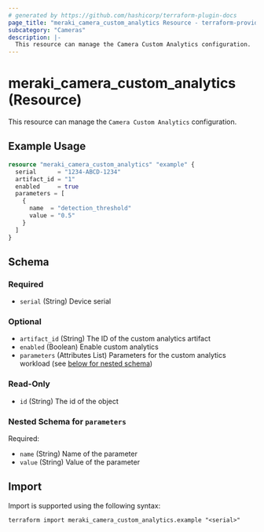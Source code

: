 ```yaml
---
# generated by https://github.com/hashicorp/terraform-plugin-docs
page_title: "meraki_camera_custom_analytics Resource - terraform-provider-meraki"
subcategory: "Cameras"
description: |-
  This resource can manage the Camera Custom Analytics configuration.
---
```


# meraki_camera_custom_analytics (Resource)

This resource can manage the `Camera Custom Analytics` configuration.

## Example Usage

```terraform
resource "meraki_camera_custom_analytics" "example" {
  serial      = "1234-ABCD-1234"
  artifact_id = "1"
  enabled     = true
  parameters = [
    {
      name  = "detection_threshold"
      value = "0.5"
    }
  ]
}
```

<!-- schema generated by tfplugindocs -->
## Schema

### Required

- `serial` (String) Device serial

### Optional

- `artifact_id` (String) The ID of the custom analytics artifact
- `enabled` (Boolean) Enable custom analytics
- `parameters` (Attributes List) Parameters for the custom analytics workload (see [below for nested schema](#nestedatt--parameters))

### Read-Only

- `id` (String) The id of the object

<a id="nestedatt--parameters"></a>
### Nested Schema for `parameters`

Required:

- `name` (String) Name of the parameter
- `value` (String) Value of the parameter

## Import

Import is supported using the following syntax:

```shell
terraform import meraki_camera_custom_analytics.example "<serial>"
```
